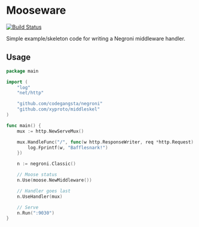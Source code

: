 Mooseware
=========

[![Build Status](https://travis-ci.org/xyproto/mooseware.svg?branch=master)](https://travis-ci.org/xyproto/mooseware)

Simple example/skeleton code for writing a Negroni middleware handler.

Usage
-----

~~~ go
package main

import (
	"log"
	"net/http"

	"github.com/codegangsta/negroni"
	"github.com/xyproto/middleskel"
)

func main() {
	mux := http.NewServeMux()

	mux.HandleFunc("/", func(w http.ResponseWriter, req *http.Request) {
		log.Fprintf(w, "Bafflesnark!")
	})

	n := negroni.Classic()

	// Moose status
	n.Use(moose.NewMiddleware())

	// Handler goes last
	n.UseHandler(mux)

	// Serve
	n.Run(":9030")
}
~~~
